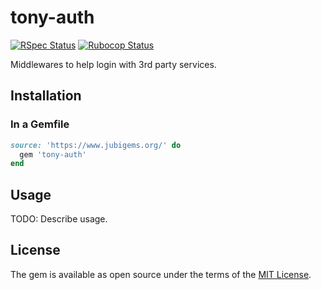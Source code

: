 # tony-auth

[![RSpec Status](https://github.com/jubishop/tony-auth/workflows/RSpec/badge.svg)](https://github.com/jubishop/tony-auth/actions/workflows/rspec.yml)  [![Rubocop Status](https://github.com/jubishop/tony-auth/workflows/Rubocop/badge.svg)](https://github.com/jubishop/tony-auth/actions/workflows/rubocop.yml)

Middlewares to help login with 3rd party services.

## Installation

### In a Gemfile

```ruby
source: 'https://www.jubigems.org/' do
  gem 'tony-auth'
end
```

## Usage

TODO: Describe usage.

## License

The gem is available as open source under the terms of the [MIT License](https://opensource.org/licenses/MIT).
